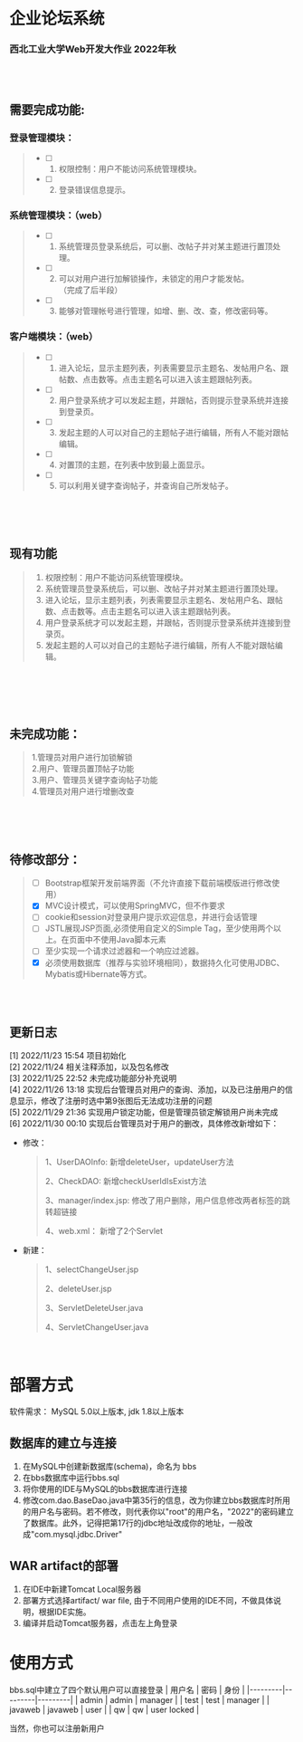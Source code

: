 # 企业论坛系统
### 西北工业大学Web开发大作业 2022年秋


<br /> 
<br /> 

## 需要完成功能:
### 登录管理模块：
> - [ ] 1. 权限控制：用户不能访问系统管理模块。<br>  
> - [ ] 2. 登录错误信息提示。<br> 

### 系统管理模块：（web）
> - [ ] 1. 系统管理员登录系统后，可以删、改帖子并对某主题进行置顶处理。<br> 
> - [ ] 2. 可以对用户进行加解锁操作，未锁定的用户才能发帖。<br> （完成了后半段）
> - [ ] 3. 能够对管理帐号进行管理，如增、删、改、查，修改密码等。<br> 

### 客户端模块：（web）
> - [ ] 1. 进入论坛，显示主题列表，列表需要显示主题名、发帖用户名、跟帖数、点击数等。点击主题名可以进入该主题跟帖列表。<br> 
> - [ ] 2. 用户登录系统才可以发起主题，并跟帖，否则提示登录系统并连接到登录页。<br> 
> - [ ] 3. 发起主题的人可以对自己的主题帖子进行编辑，所有人不能对跟帖编辑。<br> 
> - [ ] 4. 对置顶的主题，在列表中放到最上面显示。<br> 
> - [ ] 5. 可以利用关键字查询帖子，并查询自己所发帖子。<br> 

<br> <br> <br> 
## 现有功能
> 1. 权限控制：用户不能访问系统管理模块。<br> 
> 2. 系统管理员登录系统后，可以删、改帖子并对某主题进行置顶处理。<br> 
> 3. 进入论坛，显示主题列表，列表需要显示主题名、发帖用户名、跟帖数、点击数等。点击主题名可以进入该主题跟帖列表。<br> 
> 4. 用户登录系统才可以发起主题，并跟帖，否则提示登录系统并连接到登录页。<br> 
> 5. 发起主题的人可以对自己的主题帖子进行编辑，所有人不能对跟帖编辑。<br> 

<br><br><br>
<br>


## 未完成功能：
>1.管理员对用户进行加锁解锁<br>
>2.用户、管理员置顶帖子功能<br>
>3.用户、管理员关键字查询帖子功能<br>
>4.管理员对用户进行增删改查<br>


<br><br><br>
## 待修改部分：
> - [ ] Bootstrap框架开发前端界面（不允许直接下载前端模版进行修改使用）<br>
> - [x] MVC设计模式，可以使用SpringMVC，但不作要求<br>
> - [ ] cookie和session对登录用户提示欢迎信息，并进行会话管理<br>
> - [ ] JSTL展现JSP页面,必须使用自定义的Simple Tag，至少使用两个以上。在页面中不使用Java脚本元素<br>
> - [ ] 至少实现一个请求过滤器和一个响应过滤器。<br>
> - [x] 必须使用数据库（推荐与实验环境相同），数据持久化可使用JDBC、Mybatis或Hibernate等方式。

<br><br>
## 更新日志
[1] 2022/11/23 15:54 项目初始化<br>
[2] 2022/11/24       相关注释添加，以及包名修改<br>
[3] 2022/11/25 22:52 未完成功能部分补充说明<br>
[4] 2022/11/26 13:18 实现后台管理员对用户的查询、添加，以及已注册用户的信息显示，修改了注册时选中第9张图后无法成功注册的问题<br>
[5] 2022/11/29 21:36 实现用户锁定功能，但是管理员锁定解锁用户尚未完成<br>
[6] 2022/11/30 00:10 实现后台管理员对于用户的删改，具体修改新增如下：<br>

- 修改：<br>

  >1、UserDAOInfo:	新增deleteUser，updateUser方法<br>
  >
  >2、CheckDAO:	新增checkUserIdIsExist方法<br>
  >
  >3、manager/index.jsp:	修改了用户删除，用户信息修改两者标签的跳转超链接<br>
  >
  >4、web.xml：	新增了2个Servlet<br>

- 新建：<br>

  >1、selectChangeUser.jsp<br>
  >
  >2、deleteUser.jsp<br>
  >
  >3、ServletDeleteUser.java<br>
  >
  >4、ServletChangeUser.java<br>
<br>

# 部署方式
软件需求： MySQL 5.0以上版本, jdk 1.8以上版本
## 数据库的建立与连接
1. 在MySQL中创建新数据库(schema)，命名为 bbs
2. 在bbs数据库中运行bbs.sql
3. 将你使用的IDE与MySQL的bbs数据库进行连接
4. 修改com.dao.BaseDao.java中第35行的信息，改为你建立bbs数据库时所用的用户名与密码。若不修改，则代表你以"root"的用户名，"2022"的密码建立了数据库。此外，记得把第17行的jdbc地址改成你的地址，一般改成"com.mysql.jdbc.Driver"

## WAR artifact的部署
1. 在IDE中新建Tomcat Local服务器
2. 部署方式选择artifact/ war file, 由于不同用户使用的IDE不同，不做具体说明，根据IDE实施。
3. 编译并启动Tomcat服务器，点击左上角登录

# 使用方式
bbs.sql中建立了四个默认用户可以直接登录
| 用户名  | 密码    | 身份    |
|---------|---------|---------|
| admin   | admin   | manager |
| test    | test    | manager |
| javaweb | javaweb | user    |
| qw   | qw   | user locked   |

当然，你也可以注册新用户
